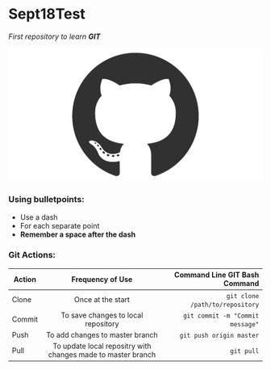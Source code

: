 # Sept18Test
*First repository to learn **GIT***

![alt text][logo]

### Using bulletpoints:
- Use a dash
- For each separate point
- **Remember a space after the dash**

### Git Actions:
| Action     | Frequency of Use                                             | Command Line GIT Bash Command    |
| -----------|:------------------------------------------------------------:|---------------------------------:|
| Clone      | Once at the start                                            | `git clone /path/to/repository`  |
| Commit     | To save changes to local repository                          | `git commit -m "Commit message"` |
| Push       | To add changes to master branch                              | `git push origin master`         |
| Pull       | To update local repositry with changes made to master branch | `git pull`                       |


[logo]: github.png "GitHub Logo"